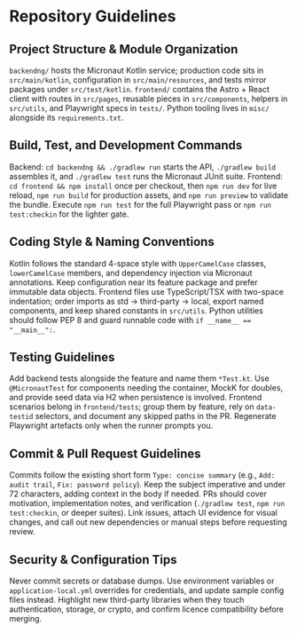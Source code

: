 # Repository Guidelines

## Project Structure & Module Organization
`backendng/` hosts the Micronaut Kotlin service; production code sits in `src/main/kotlin`, configuration in `src/main/resources`, and tests mirror packages under `src/test/kotlin`. `frontend/` contains the Astro + React client with routes in `src/pages`, reusable pieces in `src/components`, helpers in `src/utils`, and Playwright specs in `tests/`. Python tooling lives in `misc/` alongside its `requirements.txt`.

## Build, Test, and Development Commands
Backend: `cd backendng && ./gradlew run` starts the API, `./gradlew build` assembles it, and `./gradlew test` runs the Micronaut JUnit suite. Frontend: `cd frontend && npm install` once per checkout, then `npm run dev` for live reload, `npm run build` for production assets, and `npm run preview` to validate the bundle. Execute `npm run test` for the full Playwright pass or `npm run test:checkin` for the lighter gate.

## Coding Style & Naming Conventions
Kotlin follows the standard 4-space style with `UpperCamelCase` classes, `lowerCamelCase` members, and dependency injection via Micronaut annotations. Keep configuration near its feature package and prefer immutable data objects. Frontend files use TypeScript/TSX with two-space indentation; order imports as std → third-party → local, export named components, and keep shared constants in `src/utils`. Python utilities should follow PEP 8 and guard runnable code with `if __name__ == "__main__":`.

## Testing Guidelines
Add backend tests alongside the feature and name them `*Test.kt`. Use `@MicronautTest` for components needing the container, MockK for doubles, and provide seed data via H2 when persistence is involved. Frontend scenarios belong in `frontend/tests`; group them by feature, rely on `data-testid` selectors, and document any skipped paths in the PR. Regenerate Playwright artefacts only when the runner prompts you.

## Commit & Pull Request Guidelines
Commits follow the existing short form `Type: concise summary` (e.g., `Add: audit trail`, `Fix: password policy`). Keep the subject imperative and under 72 characters, adding context in the body if needed. PRs should cover motivation, implementation notes, and verification (`./gradlew test`, `npm run test:checkin`, or deeper suites). Link issues, attach UI evidence for visual changes, and call out new dependencies or manual steps before requesting review.

## Security & Configuration Tips
Never commit secrets or database dumps. Use environment variables or `application-local.yml` overrides for credentials, and update sample config files instead. Highlight new third-party libraries when they touch authentication, storage, or crypto, and confirm licence compatibility before merging.
